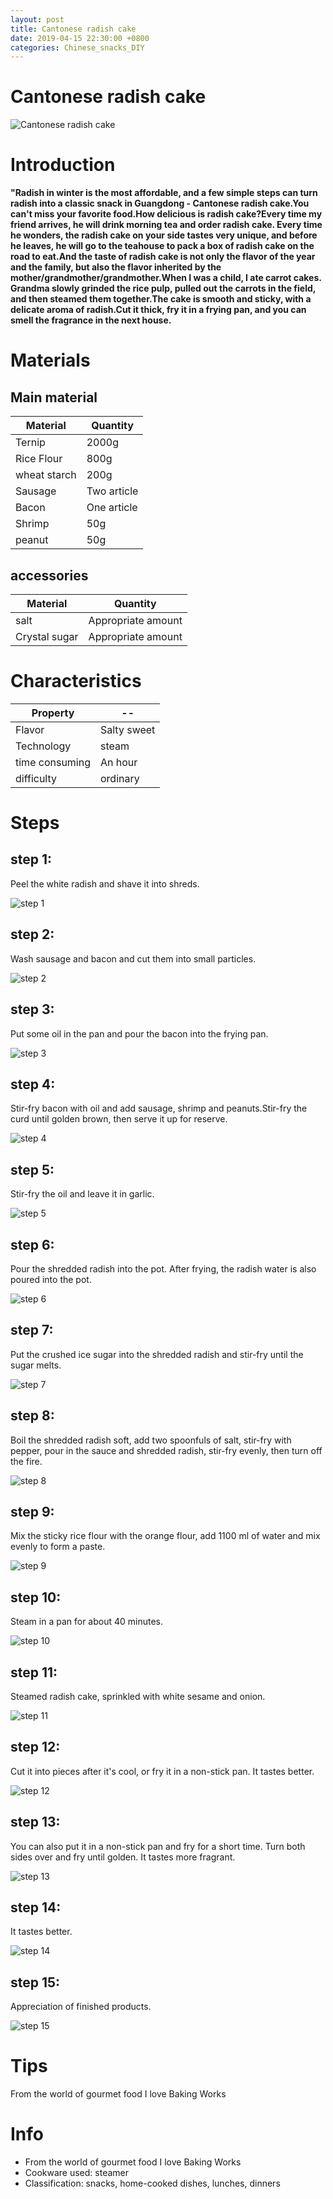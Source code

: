 ```yaml
---
layout: post
title: Cantonese radish cake
date: 2019-04-15 22:30:00 +0800
categories: Chinese_snacks_DIY
---
```


# Cantonese radish cake

![Cantonese radish cake]({{site.baseurl}}/img/433378/433378.jpg)

# Introduction

**"Radish in winter is the most affordable, and a few simple steps can turn radish into a classic snack in Guangdong - Cantonese radish cake.You can't miss your favorite food.How delicious is radish cake?Every time my friend arrives, he will drink morning tea and order radish cake. Every time he wonders, the radish cake on your side tastes very unique, and before he leaves, he will go to the teahouse to pack a box of radish cake on the road to eat.And the taste of radish cake is not only the flavor of the year and the family, but also the flavor inherited by the mother/grandmother/grandmother.When I was a child, I ate carrot cakes. Grandma slowly grinded the rice pulp, pulled out the carrots in the field, and then steamed them together.The cake is smooth and sticky, with a delicate aroma of radish.Cut it thick, fry it in a frying pan, and you can smell the fragrance in the next house.**

# Materials


## Main material

Material|Quantity
--|--
Ternip|2000g
Rice Flour|800g
wheat starch|200g
Sausage|Two article
Bacon|One article
Shrimp|50g
peanut|50g

## accessories

Material|Quantity
--|--
salt|Appropriate amount
Crystal sugar|Appropriate amount

# Characteristics

Property|--
--|--
Flavor|Salty sweet
Technology|steam
time consuming|An hour
difficulty|ordinary

# Steps

## step 1:

Peel the white radish and shave it into shreds.

![step 1]({{site.baseurl}}/img/433378/1.jpg)

## step 2:

Wash sausage and bacon and cut them into small particles.

![step 2]({{site.baseurl}}/img/433378/2.jpg)

## step 3:

Put some oil in the pan and pour the bacon into the frying pan.

![step 3]({{site.baseurl}}/img/433378/3.jpg)

## step 4:

Stir-fry bacon with oil and add sausage, shrimp and peanuts.Stir-fry the curd until golden brown, then serve it up for reserve.

![step 4]({{site.baseurl}}/img/433378/4.jpg)

## step 5:

Stir-fry the oil and leave it in garlic.

![step 5]({{site.baseurl}}/img/433378/5.jpg)

## step 6:

Pour the shredded radish into the pot. After frying, the radish water is also poured into the pot.

![step 6]({{site.baseurl}}/img/433378/6.jpg)

## step 7:

Put the crushed ice sugar into the shredded radish and stir-fry until the sugar melts.

![step 7]({{site.baseurl}}/img/433378/7.jpg)

## step 8:

Boil the shredded radish soft, add two spoonfuls of salt, stir-fry with pepper, pour in the sauce and shredded radish, stir-fry evenly, then turn off the fire.

![step 8]({{site.baseurl}}/img/433378/8.jpg)

## step 9:

Mix the sticky rice flour with the orange flour, add 1100 ml of water and mix evenly to form a paste.

![step 9]({{site.baseurl}}/img/433378/9.jpg)

## step 10:

Steam in a pan for about 40 minutes.

![step 10]({{site.baseurl}}/img/433378/10.jpg)

## step 11:

Steamed radish cake, sprinkled with white sesame and onion.

![step 11]({{site.baseurl}}/img/433378/11.jpg)

## step 12:

Cut it into pieces after it's cool, or fry it in a non-stick pan. It tastes better.

![step 12]({{site.baseurl}}/img/433378/12.jpg)

## step 13:

You can also put it in a non-stick pan and fry for a short time. Turn both sides over and fry until golden. It tastes more fragrant.

![step 13]({{site.baseurl}}/img/433378/13.jpg)

## step 14:

It tastes better.

![step 14]({{site.baseurl}}/img/433378/14.jpg)

## step 15:

Appreciation of finished products.

![step 15]({{site.baseurl}}/img/433378/15.jpg)

# Tips

From the world of gourmet food I love Baking Works

# Info

- From the world of gourmet food I love Baking Works
- Cookware used: steamer
- Classification: snacks, home-cooked dishes, lunches, dinners